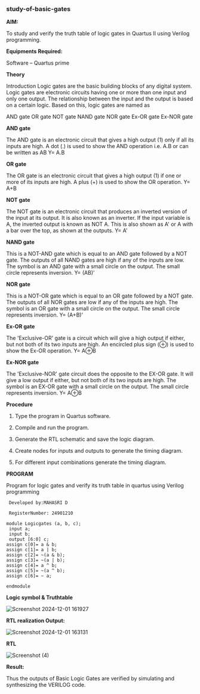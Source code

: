 ### study-of-basic-gates

**AIM:** 

To study and verify the truth table of logic gates in Quartus II using Verilog programming.

**Equipments Required:**

Software – Quartus prime 

**Theory**

Introduction Logic gates are the basic building blocks of any digital system. Logic gates are electronic circuits having one or more than one input and only one output. The relationship between the input and the output is based on a certain logic. Based on this, logic gates are named as

AND gate OR gate NOT gate NAND gate NOR gate Ex-OR gate Ex-NOR gate

**AND gate**

The AND gate is an electronic circuit that gives a high output (1) only if all its inputs are high. A dot (.) is used to show the AND operation i.e. A.B or can be written as AB
Y= A.B

**OR gate** 

The OR gate is an electronic circuit that gives a high output (1) if one or more of its inputs are high. A plus (+) is used to show the OR operation.
Y= A+B

**NOT gate**

The NOT gate is an electronic circuit that produces an inverted version of the input at its output. It is also known as an inverter. If the input variable is A, the inverted output is known as NOT A. This is also shown as A' or A with a bar over the top, as shown at the outputs.
Y= A'

**NAND gate**

This is a NOT-AND gate which is equal to an AND gate followed by a NOT gate. The outputs of all NAND gates are high if any of the inputs are low. The symbol is an AND gate with a small circle on the output. The small circle represents inversion.
Y= (AB)’

**NOR gate**

This is a NOT-OR gate which is equal to an OR gate followed by a NOT gate. The outputs of all NOR gates are low if any of the inputs are high. The symbol is an OR gate with a small circle on the output. The small circle represents inversion.
Y= (A+B)’

**Ex-OR gate**

The 'Exclusive-OR' gate is a circuit which will give a high output if either, but not both of its two inputs are high. An encircled plus sign (⊕) is used to show the Ex-OR operation.
Y= A⊕B

**Ex-NOR gate**

The 'Exclusive-NOR' gate circuit does the opposite to the EX-OR gate. It will give a low output if either, but not both of its two inputs are high. The symbol is an EX-OR gate with a small circle on the output. The small circle represents inversion.
Y= A⊕B

**Procedure** 

1.	Type the program in Quartus software.

2.	Compile and run the program.

3.	Generate the RTL schematic and save the logic diagram.

4.	Create nodes for inputs and outputs to generate the timing diagram.

5.	For different input combinations generate the timing diagram.


**PROGRAM**

Program for logic gates and verify its truth table in quartus using Verilog programming
```
 Developed by:MAHASRI D
 
 RegisterNumber: 24901210
```
```
module Logicgates (a, b, c);
 input a;
 input b;
 output [6:0] c; 
assign c[0]= a & b;
assign c[1]= a | b;
assign c[2]= ~(a & b);
assign c[3]= ~(a | b);
assign c[4]= a ^ b;
assign c[5]= ~(a ^ b);
assign c[6]= ~ a;

endmodule
```

 
**Logic symbol & Truthtable**

![Screenshot 2024-12-01 161927](https://github.com/user-attachments/assets/fd8cab38-1dcd-43af-9d79-6ee8f7fe19b6)

**RTL realization Output:**

![Screenshot 2024-12-01 163131](https://github.com/user-attachments/assets/67f993bd-acc1-488c-9cc5-e4e09f852653)


**RTL**

![Screenshot (4)](https://github.com/user-attachments/assets/6ad9113a-e286-4d56-948e-d8e40a21a8ce)

**Result:**

  Thus the outputs of Basic Logic Gates are verified by simulating and synthesizing the VERILOG code.


